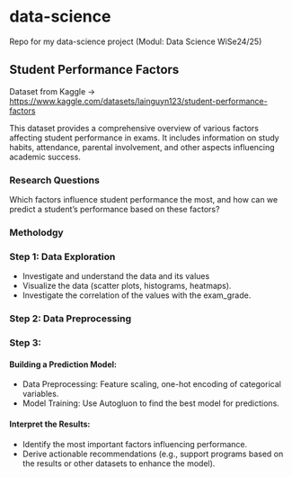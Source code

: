 # data-science
Repo for my data-science project (Modul: Data Science WiSe24/25)

## Student Performance Factors
Dataset from Kaggle -> https://www.kaggle.com/datasets/lainguyn123/student-performance-factors

This dataset provides a comprehensive overview of various factors affecting student performance in exams. It includes information on study habits, attendance, parental involvement, and other aspects influencing academic success.

### Research Questions
Which factors influence student performance the most, and how can we predict a student’s performance based on these factors?

### Metholodgy

### Step 1: Data Exploration
* Investigate and understand the data and its values
* Visualize the data (scatter plots, histograms, heatmaps).
* Investigate the correlation of the values with the exam_grade.

### Step 2: Data Preprocessing


### Step 3: 


#### Building a Prediction Model:
* Data Preprocessing: Feature scaling, one-hot encoding of categorical variables.
* Model Training: Use Autogluon to find the best model for predictions.

#### Interpret the Results:
* Identify the most important factors influencing performance.
* Derive actionable recommendations (e.g., support programs based on the results or other datasets to enhance the model).